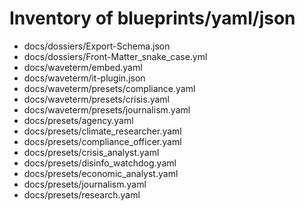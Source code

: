 # Inventory of blueprints/yaml/json


- docs/dossiers/Export-Schema.json
- docs/dossiers/Front-Matter_snake_case.yml
- docs/waveterm/embed.yaml
- docs/waveterm/it-plugin.json
- docs/waveterm/presets/compliance.yaml
- docs/waveterm/presets/crisis.yaml
- docs/waveterm/presets/journalism.yaml
- docs/presets/agency.yaml
- docs/presets/climate_researcher.yaml
- docs/presets/compliance_officer.yaml
- docs/presets/crisis_analyst.yaml
- docs/presets/disinfo_watchdog.yaml
- docs/presets/economic_analyst.yaml
- docs/presets/journalism.yaml
- docs/presets/research.yaml
